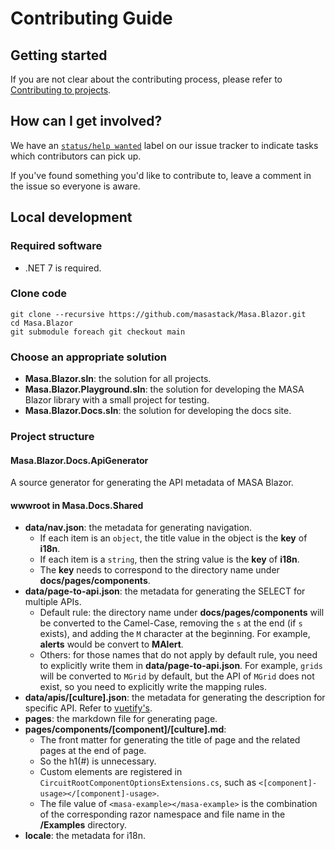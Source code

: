 ﻿# Contributing Guide

## Getting started

If you are not clear about the contributing process, please refer to [Contributing to projects](https://docs.github.com/en/get-started/quickstart/contributing-to-projects).

## How can I get involved?

We have an [`status/help wanted`](https://github.com/masastack/MASA.Blazor/issues?q=is%3Aissue+is%3Aopen+label%3A%22status%2Fhelp+wanted%22) label on our issue tracker to indicate tasks which contributors can pick up.

If you've found something you'd like to contribute to, leave a comment in the issue so everyone is aware.

## Local development 

### Required software

- .NET 7 is required.

### Clone code

```shell
git clone --recursive https://github.com/masastack/Masa.Blazor.git
cd Masa.Blazor
git submodule foreach git checkout main
```

### Choose an appropriate solution 

- **Masa.Blazor.sln**: the solution for all projects.
- **Masa.Blazor.Playground.sln**: the solution for developing the MASA Blazor library with a small project for testing.
- **Masa.Blazor.Docs.sln**: the solution for developing the docs site.

### Project structure

#### Masa.Blazor.Docs.ApiGenerator

A source generator for generating the API metadata of MASA Blazor.

#### wwwroot in Masa.Docs.Shared

- **data/nav.json**: the metadata for generating navigation.
  - If each item is an `object`, the title value in the object is the **key** of **i18n**.
  - If each item is a `string`, then the string value is the **key** of **i18n**.
  - The **key** needs to correspond to the directory name under **docs/pages/components**.
- **data/page-to-api.json**: the metadata for generating the SELECT for multiple APIs.
  - Default rule: the directory name under **docs/pages/components** will be converted to the Camel-Case, removing the `s` at the end (if `s` exists), and adding the `M` character at the beginning. For example, **alerts** would be convert to **MAlert**.
  - Others: for those names that do not apply by default rule, you need to explicitly write them in **data/page-to-api.json**. For example, `grids` will be converted to `MGrid` by default, but the API of `MGrid` does not exist, so you need to explicitly write the mapping rules. 
- **data/apis/[culture].json**: the metadata for generating the description for specific API. Refer to [vuetify's](https://github.com/vuetifyjs/vuetify/tree/v2.6.12/packages/api-generator/src/locale/en).
- **pages**: the markdown file for generating page.
- **pages/components/[component]/[culture].md**:
  - The front matter for generating the title of page and the related pages at the end of page.
  - So the h1(#) is unnecessary.
  - Custom elements are registered in `CircuitRootComponentOptionsExtensions.cs`, such as `<[component]-usage></[component]-usage>`.
  - The file value of `<masa-example></masa-example>` is the combination of the corresponding razor namespace and file name in the **/Examples** directory.
- **locale**: the metadata for i18n.
